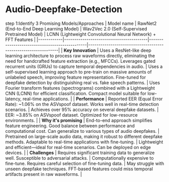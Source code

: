 # Audio-Deepfake-Detection
step 1:Identify 3 Promising Models/Approaches
| Model name | RawNet2 (End-to-End Deep Learning Model) | Wav2Vec 2.0 (Self-Supervised Pretrained Model) | LCNN (Lightweight Convolutional Neural Network) + FFT Features |
|------------|-----------------------------------------|-----------------------------------------------|---------------------------------------------------------------|
| **Key Innovation** | Uses a ResNet-like deep learning architecture to process raw waveforms directly, eliminating the need for handcrafted feature extraction (e.g., MFCCs). Leverages gated recurrent units (GRUs) to capture temporal dependencies in audio. | Uses a self-supervised learning approach to pre-train on massive amounts of unlabeled speech, improving feature representation. Fine-tuned for deepfake detection by distinguishing real vs. fake speech patterns. | Uses Fourier transform features (spectrograms) combined with a Lightweight CNN (LCNN) for efficient classification. Compact model suitable for low-latency, real-time applications. |
| **Performance** | Reported EER (Equal Error Rate): ~1.06% on the ASVspoof dataset. Works well in real-time detection scenarios. | Achieves over 95% accuracy on several deepfake datasets. | EER: ~3.85% on ASVspoof dataset. Optimized for low-resource environments. |
| **Why it's promising** | End-to-end approach simplifies feature engineering. Good balance between performance and computational cost. Can generalize to various types of audio deepfakes. | Pretrained on large-scale audio data, making it robust to different deepfake methods. Adaptable to real-time applications with fine-tuning. | Lightweight and efficient—ideal for real-time scenarios. Can be deployed on edge devices. |
| **Challenges** | Requires significant training data to generalize well. Susceptible to adversarial attacks. | Computationally expensive to fine-tune. Requires careful selection of fine-tuning data. | May struggle with unseen deepfake techniques. FFT-based features could miss temporal artifacts present in raw waveforms. |


